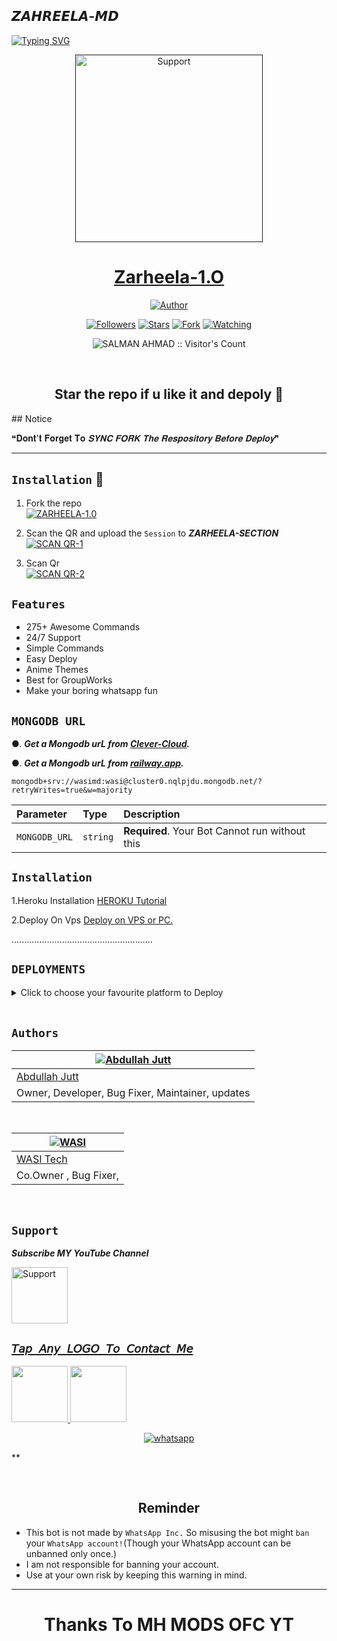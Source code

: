 ## 𝙕𝘼𝙃𝙍𝙀𝙀𝙇𝘼-𝙈𝘿
<div align="left">
<a href="https://git.io/typing-svg"><img src="https://readme-typing-svg.demolab.com?font=Ribeye&size=50&pause=1000&color=ff0000&center=true&width=900&height=100&lines= 𝙕𝘼𝙃𝙍𝙀𝙀𝙇𝘼-𝙈𝘿;𝙈𝙪𝙡𝙩𝙞+𝘿𝙚𝙫𝙞𝙘𝙚+𝙒𝙝𝙖𝙩𝙨𝙖𝙥𝙥+𝘽𝙤𝙩;𝘿𝙚𝙫𝙚𝙡𝙤𝙥𝙚𝙙+𝘽𝙮+𝘼𝘽𝘿𝙐𝙇𝙇𝘼𝙃 𝙅𝙐𝙏𝙏 " alt="Typing SVG" /></a>
  
  
<p align="center">
  <a href="">
    <img alt=Support height="300" src="https://telegra.ph/file/772a4a9bc373ccb7132be.jpg"> 
    </p>
    <h1 align="center">Zarheela-1.O<br></h1>
   </a>
</p>
  
<p align="center">
<a href="https://github.com/abdullahjuttofc/Zahreela-MD"><img title="Author" src="https://img.shields.io/badge/zarheela-BOT-black?style=for-the-badge&logo=whatsapp"></a>
<p/>
<p align="center">
<a href="https://github.com/abdullahjuttofc/Zahreela-MD?tab=followers"><img title="Followers" src="https://img.shields.io/github/followers/salmanytofficial?label=Followers&style=social"></a>
<a href="https://github.com/salmanytofficial/XLICON-MD/stargazers/"><img title="Stars" src="https://img.shields.io/github/stars/salmanytofficial/XLICON-MD?&style=social"></a>
<a href="https://github.com/salmanytofficial/XLICON-MD/network/members"><img title="Fork" src="https://img.shields.io/github/forks/salmanytofficial/XLICON-MD?style=social"></a>
<a href="https://github.com/salmanytofficial/XLICON-MD/watchers"><img title="Watching" src="https://img.shields.io/github/watchers/salmanytofficial/XLICON-MD?label=Watching&style=social"></a>
</p>

<p align="center"><img src="https://profile-counter.glitch.me/{salmanytofficial}/count.svg" alt="SALMAN AHMAD :: Visitor's Count" /></p>

</br>

<h2 align="center"> Star the repo if u like it and depoly 🌟
</h2>
## Notice

❝𝐃𝐨𝐧𝐭'𝐭 𝐅𝐨𝐫𝐠𝐞𝐭 𝐓𝐨 **𝐒𝐘𝐍𝐂 𝐅𝐎𝐑𝐊* 𝐓𝐡𝐞 𝐑𝐞𝐬𝐩𝐨𝐬𝐢𝐭𝐨𝐫𝐲 𝐁𝐞𝐟𝐨𝐫𝐞 *𝐃𝐞𝐩𝐥𝐨𝐲**❞ 


---

    
## `Installation` 📲

1. Fork the repo
    <br>
<a href="https://github.com/abdullahjuttofc/Zahreela-MD/fork"><img title="ZARHEELA-1.0" src="https://img.shields.io/badge/FORK ZARHEELA-1.0-h?color=black&style=for-the-badge&logo=stackshare"></a>

2. Scan the QR and upload the `Session` to ***ZARHEELA-SECTION*** 
    <br>
<a href='https://replit.com/@techmanwasi/zarheela11?v=1' target="_blank"><img alt='SCAN QR-1' src='https://img.shields.io/badge/Scan_qr-1-100000?style=for-the-badge&logo=scan&logoColor=white&labelColor=black&color=blue'/></a>

3. Scan Qr
    <br>
<a href='https://replit.com/@ahil15/XLICON-MD-QR-V4?v=1' target="_blank"><img alt='SCAN QR-2' src='https://img.shields.io/badge/Scan_qr-2-100000?style=for-the-badge&logo=scan&logoColor=white&labelColor=black&color=red'/></a>


## `Features`

- 275+ Awesome Commands
- 24/7 Support
- Simple Commands
- Easy Deploy
- Anime Themes
- Best for GroupWorks
- Make your boring whatsapp fun




## `MONGODB URL`


●.  ***Get a Mongodb urL from [Clever-Cloud](https://api.clever-cloud.com/v2/session/login).***

●.  ***Get a Mongodb urL from [railway.app](https://railway.app).***




```
mongodb+srv://wasimd:wasi@cluster0.nqlpjdu.mongodb.net/?retryWrites=true&w=majority
```

| Parameter | Type     | Description                |
| :-------- | :------- | :------------------------- |
| `MONGODB_URL` | `string` | **Required**. Your Bot Cannot run without this|

## `Installation`


1.Heroku Installation 
[HEROKU Tutorial](https://youtu.be/hH2qZyUjuF4?si=vqpl-caoBSkpcVNH)


2.Deploy On Vps
[Deploy on VPS or PC.](https://github.com/salmanytofficial/XLICON-MD/blob/main/deploy-on-vps.md)


  ........................................................
  
  
  
  ## `DEPLOYMENTS`
  
  
  
  <details close>
<summary>Click to choose your favourite platform to Deploy</summary>
 
<br><br>   
   
<h4 align="center"> Deploy on Repl.it
</h4>

<p align="center" >
    <a href="https://repl.it/github/salmanytofficial/XLICON-MD">
    <img src="https://repl.it/badge/github/quiec/whatsasena" width="170px" alt="Deploy on REPLIT" >
    </a>
</p>

<p align="center" >
    <br>
    __________________________
    <br>
</p>



<br>
 
<h4 align="center"> Deploy on CodesSpace
</h4>

</p>

<p align="center" >
    <a href="https://github.com/codespaces/new">
    <img src="https://img.shields.io/badge/DEPLOY CODESPACE-h?color=black&style=for-the-badge&logo=visualstudiocode" width="170px" alt="Deploy on CodesSpaces" >
    </a>

</p>

<p align="center" >
    <br>
    __________________________
    <br>
</p>



<br>
 
<h4 align="center"> Deploy on Heroku
</h4>

</p>

<p align="center" >
    <a href="https://heroku.com/deploy?template=https://github.com/Zahreela-MD">
    <img src="https://www.herokucdn.com/deploy/button.png" width="170px" alt="Deploy on Heroku" >
    </a>

</p>

<p align="center" >
    <br>
    __________________________
    <br>
</p>




<br>
 
<h4 align="center"> Deploy On Koyeb
</h4>

</p>

<p align="center" >
    <a href="https://app.koyeb.com/apps/deploy?type=git&repository=github.com/https://github.com/salmanytofficial/XLICON-MD&branch=main&build_command=npm%20i&run_command=npm%20start&env[SESSION_ID]&env[OWNER_NUMBER]&env[MONGODB_URI]&&env[OWNER_NAME]&env[PREFIX]=.&env[THUMB_IMAGE]=https://telegra.ph/file/3c341828d86ee7a89c73f.jpg&env[email]=infiniteytff@gmail.com&env[global_url]=instagram.com/sla.sher_&env[FAKE_COUNTRY_CODE]=974&env[READ_MESSAGE]=false&env[DISABLE_PM]=false&env[ANTI_BAD_WORD]=fuck&env[WORKTYPE]=public&env[THEME]=GOJO&env[PACK_INFO]=XLICON;MD&name=xliconuser000&env[KOYEB_NAME]=profilecorruptederror&env[ANTILINK_VALUES]=chat.whatsapp.com&env[PORT]=8000">
    <img src="https://www.koyeb.com/static/images/deploy/button.svg" width="170px" alt="Deploy on Koyeb" >
    </a>

</p>

<p align="center" >
    <br>
    __________________________
   
    <br>
</p>



</details>

<br>



  

## `Authors`

<div align="center">
  
| [![Abdullah Jutt](https://github.com/abdullahjuttofc.png?lenght=10width=10)](https://github.com/abdullahjuttofc)|
|----|
| [ Abdullah Jutt ](https://github.com/abdullahjuttofc) |
|  Owner, Developer, Bug Fixer, Maintainer, updates |

<br>
  
| [![WASI ](https://github.com/itxxwasi.png?lenght=10width=10)](https://github.com/itxxwasi) |
|----|
| [ WASI Tech](https://github.com/itxxwasi) |
|  Co.Owner , Bug Fixer, |

  </div>
  
   
  </br> 

  ## `Support`

    
***Subscribe MY YouTube Channel***
</p>
<p align="left">
  <a href="https://www.youtube.com/@mhmodsofc?sub_confirmation=1">
    <img alt=Support height="90" src="https://telegra.ph/file/eb6347e2764939fbbd35d.png"> 
  </p>
    
 ## ```𝘛𝘢𝘱 𝘈𝘯𝘺 𝘓𝘖𝘎𝘖 𝘛𝘰 𝘊𝘰𝘯𝘵𝘢𝘤𝘵 𝘔𝘦```
 <p align="centre">
  <a href="mailto:HELP_jutt420official@gmail.com ">
    <img src="https://i.ibb.co/Kx8NXxT/mail-gmail-22737.png" align="centre" width="90" />
   <a href="https://wa.me/923277337485?text=Hi%20Abdullah%20Sir...%20I%20need%20some%20help%20in%20Zahreela-MD">
    <img src="https://i.ibb.co/2MLVZwm/whatsapp-logo-icon-181644.png" align="centre" width="90" />


<p align="center">
  <a aria-label="Join our chats" href="https://chat.whatsapp.com/I4kcXIsDKBe3mYPrvuwCYi" target="_blank">
    <img alt="whatsapp" src="https://img.shields.io/badge/Join Group-25D366?style=for-the-badge&logo=whatsapp&logoColor=white" />
  </a>


**

</br>


<h2 align="center">  Reminder
</h2>
   
- This bot is not made by `WhatsApp Inc.` So misusing the bot might `ban` your `WhatsApp account!`(Though your WhatsApp account can be unbanned only once.)
- I am not responsible for banning your account.
- Use at your own risk by keeping this warning in mind.

---

</p>
<h1 align="center"> Thanks To MH MODS OFC YT
</h1>

 <br><br>




